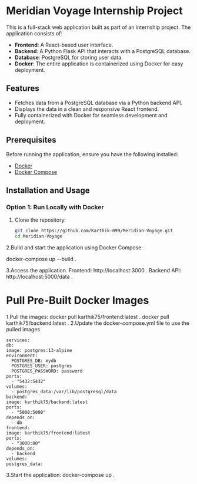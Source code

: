 # Meridian Voyage Internship Project

This is a full-stack web application built as part of an internship project. The application consists of:
- **Frontend**: A React-based user interface.
- **Backend**: A Python Flask API that interacts with a PostgreSQL database.
- **Database**: PostgreSQL for storing user data.
- **Docker**: The entire application is containerized using Docker for easy deployment.

## Features

- Fetches data from a PostgreSQL database via a Python backend API.
- Displays the data in a clean and responsive React frontend.
- Fully containerized with Docker for seamless development and deployment.

## Prerequisites

Before running the application, ensure you have the following installed:
- [Docker](https://www.docker.com/)
- [Docker Compose](https://docs.docker.com/compose/)

## Installation and Usage

### Option 1: Run Locally with Docker

1. Clone the repository:
   ```bash
   git clone https://github.com/Karthik-099/Meridian-Voyage.git
   cd Meridian-Voyage
2.Build and start the application using Docker Compose:
  
  docker-compose up --build  .
  
3.Access the application.
    Frontend: http://localhost:3000   .
    Backend API: http://localhost:5000/data   .


# Pull Pre-Built Docker Images
1.Pull the images:
   docker pull karthik75/frontend:latest  .
   docker pull karthik75/backend:latest  .
2.Update the docker-compose.yml file to use the pulled images
  
    services:
    db:
    image: postgres:13-alpine
    environment:
      POSTGRES_DB: mydb
      POSTGRES_USER: postgres
      POSTGRES_PASSWORD: password
    ports:
      - "5432:5432"
    volumes:
      - postgres_data:/var/lib/postgresql/data
    backend:
    image: karthik75/backend:latest
    ports:
      - "5000:5000"
    depends_on:
      - db
    frontend:
    image: karthik75/frontend:latest
    ports:
      - "3000:80"
    depends_on:
      - backend
    volumes:
    postgres_data:

3.Start the application:
   docker-compose up .
